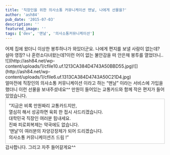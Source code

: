 ```yaml
---
title: '직장인을 위한 의사소통 커뮤니케이션 맨날, 나에게 선물을?'
author: 'ash84'
pub_date: '2015-07-03'
description: ''
featured_image: ''
tags: ['dev', '맨날', '의사소통커뮤니케이션']
---
```



<div> 어제 집에 왔더니 이상한 봉투하나가 와있더군요. 나에게 편지를 보낼 사람이 없는데? 설마 영장? 나 훈련소다녀왔는데?이런 어이 없는 불안감을 떠 안은채 봉투를 열었더니.. </div><div></div><div>![](http://ash84.net/wp-content/uploads/1/cfile10.uf.1213CA384D4743A50BBD55.jpg)![](http://ash84.net/wp-content/uploads/1/cfile6.uf.1313CA384D4743A50C21D4.jpg)</div><div></div><div> 얼마전에 직장인의 의사소통 커뮤니케이션 이라고 하는 “맨날” 이라는 서비스에 가입을 했더니 이런 선물을 보내주셨네요^^ 만원이 들어있는 교통카드와 함께 작은 편지가 들어 있었습니다. </div><div></div><div></div><div></div><div class="txc-textbox" style="border-top-style: solid; border-right-style: solid; border-bottom-style: solid; border-left-style: solid; border-top-width: 1px; border-right-width: 1px; border-bottom-width: 1px; border-left-width: 1px; border-top-color: rgb(203, 203, 203); border-right-color: rgb(203, 203, 203); border-bottom-color: rgb(203, 203, 203); border-left-color: rgb(203, 203, 203); background-color: rgb(255, 255, 255); padding-top: 10px; padding-right: 10px; padding-bottom: 10px; padding-left: 10px; "><div></div><div> “지금은 비록 만원짜리 교통카드지만, </div><div> 열심히 해서 성공하면 육회 한 접시 사드리겠습니다.</div><div> 대학민국 직장인 여러분 힘내세요. </div><div> 진짜 피로회복제는 약국에도 없습니다.</div><div> ‘맨날’이 여러분의 자양강장제가 되어 드리겠습니다.</div><div> 의사소통 커뮤니케이션즈 드림 !”</div><div></div></div><div></div><div></div><div> 감사합니다. 그리고 자주 들어갈게요^^</div><div></div><div></div>

